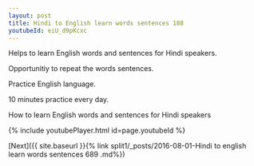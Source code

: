 ```yaml
---
layout: post
title: Hindi to English learn words sentences 188 
youtubeId: eiU_d9pKcxc
---
```

 
 
Helps to learn English words and sentences for Hindi speakers.

Opportunitiy to repeat the words sentences. 

Practice English language. 
 
10 minutes practice every day. 
 
How to learn English words and sentences for Hindi speakers 
 
{% include youtubePlayer.html id=page.youtubeId %}
 
 
[Next]({{ site.baseurl }}{% link  split1/_posts/2016-08-01-Hindi to english learn words sentences 689 .md%})
 
